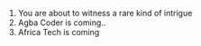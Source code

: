 1. You are about to witness a rare kind of intrigue
2. Agba Coder is coming..
3. Africa Tech is coming
